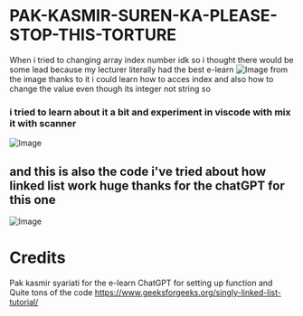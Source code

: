# PAK-KASMIR-SUREN-KA-PLEASE-STOP-THIS-TORTURE
When i tried to changing array index number idk so i thought there would be some lead because my lecturer literally had the best e-learn
![Image](https://github.com/user-attachments/assets/6ad4fee1-e07c-4a64-8d39-656887585011)
from the image thanks to it i could learn how to acces index and also how to change the value even though its integer not string so 
### i tried to learn about it a bit and experiment in viscode with mix it with scanner
![Image](https://github.com/user-attachments/assets/5586ab3f-6fc9-4a30-9892-8b16824aed16)

## and this is also the code i've tried about how linked list work huge thanks for the chatGPT for this one
![Image](https://github.com/user-attachments/assets/5dee9fe1-3888-436c-aac1-8e6809fdd5fa)

# Credits
 Pak kasmir syariati for the e-learn
 ChatGPT for setting up function and Quite tons of the code
https://www.geeksforgeeks.org/singly-linked-list-tutorial/
